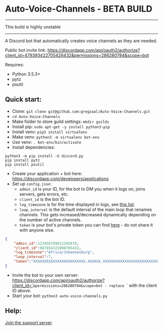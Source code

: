 # Auto-Voice-Channels - BETA BUILD


----------------------------------

This build is highly unstable

----------------------------------

A Discord bot that automatically creates voice channels as they are needed.

Public bot invite link: <https://discordapp.com/api/oauth2/authorize?client_id=479393422705426432&permissions=286280784&scope=bot>

Requires:

* Python 3.5.3+
* pytz
* psutil

## Quick start:

* Clone: `git clone git@github.com:gregzaal/Auto-Voice-Channels.git`
* `cd Auto-Voice-Channels`
* Make folder to store guild settings: `mkdir guilds`
* Install pip: `sudo apt-get -y install python3-pip`
* Install venv: `pip3 install virtualenv`
* Make venv: `python3 -m virtualenv bot-env`
* Use venv: `. bot-env/bin/activate`
* Install dependencies:

```
python3 -m pip install -U discord.py
pip install pytz
pip install psutil
```

* Create your application + bot here: <https://discordapp.com/developers/applications>
* Set up `config.json`:
  * `admin_id` is your ID, for the bot to DM you when it logs on, joins servers, gets errors, etc.
  * `client_id` is the bot ID.
  * `log_timezone` is for the time displayed in logs, see [this list](https://stackoverflow.com/questions/13866926/is-there-a-list-of-pytz-timezones).
  * `loop_interval` is the default interval of the main loop that renames channels. This gets increased/decreased dynamically depending on the number of active channels.
  * `token` is your bot's private token you can find [here](https://discordapp.com/developers/applications) - do not share it with anyone else.

```json
{
    "admin_id":123456789012345678,
    "client_id":987654321098765432,
    "log_timezone":"Africa/Johannesburg",
    "loop_interval":7,
    "token":"XXXXXXXXXXXXXXXXXXXXXXXX.XXXXXX.XXXXXXXXXXXXXXXXXXXXXXXXXXX"
}
```

* Invite the bot to your own server: https://discordapp.com/api/oauth2/authorize?client_id=`<BOT ID>`&permissions=286280784&scope=bot - replace `<BOT ID>` with the client ID above.
* Start your bot: `python3 auto-voice-channels.py`

## Help:

[Join the support server](https://discord.gg/HT6GNhJ).
